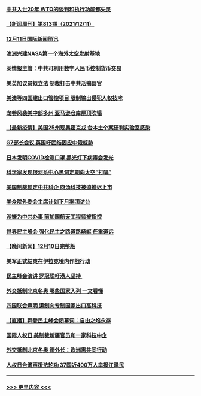 #### [中共入世20年 WTO的谈判和执行功能都失灵](../pages/prog202/a103291396.md?t=12120951) 
#### [【新闻周刊】第813期（2021/12/11）](../pages/prog202/a103291518.md?t=12120951) 
#### [12月11日国际新闻简讯](../pages/prog202/a103291405.md?t=12120951) 
#### [澳洲兴建NASA第一个海外太空发射基地](../pages/prog202/a103291397.md?t=12120951) 
#### [英情报主管：中共可利用数字人民币控制货币交易](../pages/prog202/a103291324.md?t=12120951) 
#### [美英加议员拟立法 制裁打击中共活摘器官](../pages/prog202/a103291304.md?t=12120951) 
#### [美澳等四国建出口管控项目 限制输出侵犯人权技术](../pages/prog202/a103291284.md?t=12120951) 
#### [龙卷风袭美中部多州 亚马逊仓库屋顶吹塌](../pages/prog202/a103291242.md?t=12120951) 
#### [【最新疫情】美国25州现奥密克戎 台本土个案研判实验室感染](../pages/prog202/a103291249.md?t=12120951) 
#### [G7部长会议 英国吁团结因应中俄威胁](../pages/prog202/a103291233.md?t=12120951) 
#### [日本发明COVID检测口罩 黑光灯下病毒会发光](../pages/prog202/a103291133.md?t=12120951) 
#### [科学家发现银河系中心黑洞定期向太空“打嗝”](../pages/prog202/a103291115.md?t=12120951) 
#### [美国制裁锁定中共科企 商汤科技被迫推迟上市](../pages/prog202/a103291094.md?t=12120951) 
#### [美众院外委会主席计划下月率团访台](../pages/prog202/a103291058.md?t=12120951) 
#### [涉嫌为中共办事 前加国航天工程师被指控](../pages/prog202/a103290778.md?t=12120951) 
#### [世界民主峰会 强化民主之路道路崎岖 任重道远](../pages/prog202/a103290944.md?t=12120951) 
#### [【晚间新闻】12月10日完整版](../pages/prog202/a103290928.md?t=12120951) 
#### [美军正式结束在伊拉克境内作战行动](../pages/prog202/a103290595.md?t=12120951) 
#### [民主峰会演讲 罗冠聪吁港人坚持 ](../pages/prog202/a103290755.md?t=12120951) 
#### [外交抵制北京冬奥 哪些国家入列 一文看懂](../pages/prog202/a103290878.md?t=12120951) 
#### [四国联合声明 遏制向专制国家出口高科技](../pages/prog202/a103290591.md?t=12120951) 
#### [【直播】拜登民主峰会闭幕词：自由之焰永存](../pages/prog202/a103290832.md?t=12120951) 
#### [国际人权日 美制裁新疆官员和一家科技中企](../pages/prog202/a103290400.md?t=12120951) 
#### [外交抵制北京冬奥 德外长：欧洲需共同行动](../pages/prog202/a103290294.md?t=12120951) 
#### [人权日台湾声援法轮功 37国近400万人举报江泽民](../pages/prog202/a103290296.md?t=12120951) 

----
#### [ >>> 更早内容 <<< ](../indexes/prog202-earlier.md)
